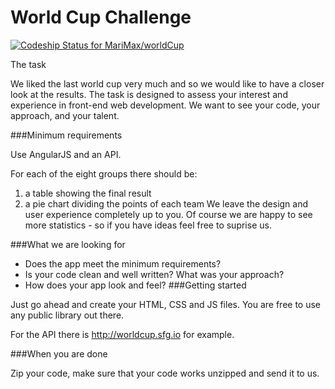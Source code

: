 # World Cup Challenge

[ ![Codeship Status for MariMax/worldCup](https://codeship.com/projects/b9ad3820-da4e-0132-b82d-5acc9fe35d9d/status?branch=master)](https://codeship.com/projects/79280)




The task

We liked the last world cup very much and so we would like to have a closer look at the results.
The task is designed to assess your interest and experience in front-end web development. We want to see your code, your approach, and your talent.

###Minimum requirements

Use AngularJS and an API.

For each of the eight groups there should be:

1. a table showing the final result
2. a pie chart dividing the points of each team
We leave the design and user experience completely up to you. Of course we are happy to see more statistics - so if you have ideas feel free to suprise us.

###What we are looking for

* Does the app meet the minimum requirements?
* Is your code clean and well written? What was your approach?
* How does your app look and feel?
###Getting started

Just go ahead and create your HTML, CSS and JS files.
You are free to use any public library out there.

For the API there is http://worldcup.sfg.io for example.

###When you are done

Zip your code, make sure that your code works unzipped and send it to us.
